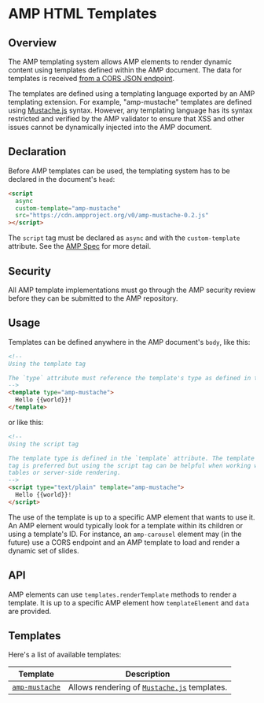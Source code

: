 <!---
Copyright 2015 The AMP HTML Authors. All Rights Reserved.

Licensed under the Apache License, Version 2.0 (the "License");
you may not use this file except in compliance with the License.
You may obtain a copy of the License at

      http://www.apache.org/licenses/LICENSE-2.0

Unless required by applicable law or agreed to in writing, software
distributed under the License is distributed on an "AS-IS" BASIS,
WITHOUT WARRANTIES OR CONDITIONS OF ANY KIND, either express or implied.
See the License for the specific language governing permissions and
limitations under the License.
-->

# AMP HTML Templates

## Overview

The AMP templating system allows AMP elements to render dynamic content using
templates defined within the AMP document. The data for templates is received
[from a CORS JSON endpoint](http://stackoverflow.com/questions/40315196/which-amp-extensions-can-fetch-a-response-from-an-endpoint).

The templates are defined using a templating language exported by an AMP templating
extension. For example, "amp-mustache" templates are defined using
[Mustache.js](https://github.com/janl/mustache.js/) syntax. However, any
templating language has its syntax restricted and verified by the AMP validator to
ensure that XSS and other issues cannot be dynamically injected into the AMP
document.

## Declaration

Before AMP templates can be used, the templating system has to be declared in the document's `head`:

```html
<script
  async
  custom-template="amp-mustache"
  src="https://cdn.ampproject.org/v0/amp-mustache-0.2.js"
></script>
```

The `script` tag must be declared as `async` and with the `custom-template` attribute.
See the [AMP Spec](amp-html-format.md) for more detail.

## Security

All AMP template implementations must go through the AMP security review before they can be
submitted to the AMP repository.

## Usage

Templates can be defined anywhere in the AMP document's `body`, like this:

```html
<!--
Using the template tag

The `type` attribute must reference the template's type as defined in the `custom-template` attribute when the templating system was imported in the document's `head`.
-->
<template type="amp-mustache">
  Hello {{world}}!
</template>
```

or like this:

```html
<!--
Using the script tag

The template type is defined in the `template` attribute. The template
tag is preferred but using the script tag can be helpful when working with
tables or server-side rendering.
-->
<script type="text/plain" template="amp-mustache">
  Hello {{world}}!
</script>
```

The use of the template is up to a specific AMP element that wants to use it. An AMP element would typically
look for a template within its children or using a template's ID. For instance, an `amp-carousel` element
may (in the future) use a CORS endpoint and an AMP template to load and render a dynamic set of slides.

## API

AMP elements can use `templates.renderTemplate` methods to render a template. It is up to
a specific AMP element how `templateElement` and `data` are provided.

## Templates

Here's a list of available templates:

| Template                                                     | Description                                                                          |
| ------------------------------------------------------------ | ------------------------------------------------------------------------------------ |
| [`amp-mustache`](../extensions/amp-mustache/amp-mustache.md) | Allows rendering of [`Mustache.js`](https://github.com/janl/mustache.js/) templates. |
